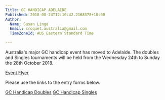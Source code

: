```yaml
---
Title: GC HANDICAP ADELAIDE
Published: 2018-08-24T12:10:42.2168378+10:00
Author:
  Name: Susan Linge
  Email: croquet.australia@gmail.com
  TimeZoneId: AUS Eastern Standard Time

---
```

Australia's major GC handicap event has moved to Adelaide. The doubles and Singles tournaments will be held from the Wednesday 24th to Sunday the 28th October 2018. 

[Event Flyer](2018GCHandicap.docx)

Please use the links to the entry forms below.  

[GC Handicap Doubles](https://croquet-australia.com.au/tournaments/2018/gc/handicap-doubles)
[GC Handicap Singles](https://croquet-australia.com.au/tournaments/2018/gc/handicap-singles)